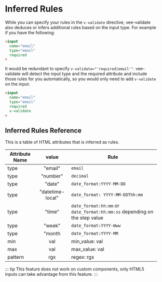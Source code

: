 # Inferred Rules

While you can specify your rules in the `v-validate` directive, vee-validate also deduces or infers additional rules based on the input type. For example if you have the following:

```html
<input
  name="email"
  type="email"
  required
>
```

It would be redundant to specify `v-validate="'required|email'"`. vee-validate will detect the input type and the required attribute and include those rules for you automatically, so you would only need to add `v-validate` on the input.

```html
<input
  name="email"
  type="email"
  required
  v-validate
>
```

## Inferred Rules Reference

This is a table of HTML attributes that is inferred as rules.

| Attribute Name |   value      | Rule           |
| ------------- |:-------------:| -------- |
| type      | "email" |  `email`  |
| type      | "number"  | `decimal`  |
| type | "date" | `date_format:YYYY-MM-DD` |
| type | "datetime-local" | `date_format: YYYY-MM-DDThh:mm` |
| type | "time" | `date_format:hh:mm` or `date_format:hh:mm:ss` depending on the step value |
| type | "week" | `date_format:YYYY-Www` |
| type | "month | `date_format:YYYY-MM` |
| min | val |  min_value: val |
| max | val | max_value: val |
| pattern | rgx | regex: rgx |

::: tip
  This feature does not work on custom components, only HTML5 inputs can take advantage from this feature.
:::